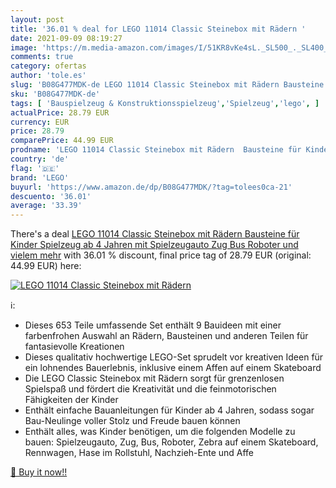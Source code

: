```yaml
---
layout: post
title: '36.01 % deal for LEGO 11014 Classic Steinebox mit Rädern '
date: 2021-09-09 08:19:27
image: 'https://m.media-amazon.com/images/I/51KR8vKe4sL._SL500_._SL400_.jpg'
comments: true
category: ofertas
author: 'tole.es'
slug: 'B08G477MDK-de LEGO 11014 Classic Steinebox mit Rädern Bausteine für...'
sku: 'B08G477MDK-de'
tags: [ 'Bauspielzeug & Konstruktionsspielzeug','Spielzeug','lego', ]
actualPrice: 28.79 EUR
currency: EUR
price: 28.79
comparePrice: 44.99 EUR
prodname: 'LEGO 11014 Classic Steinebox mit Rädern  Bausteine für Kinder  Spielzeug ab 4 Jahren  mit Spielzeugauto  Zug  Bus  Roboter und vielem mehr'
country: 'de'
flag: '🇩🇪'
brand: 'LEGO'
buyurl: 'https://www.amazon.de/dp/B08G477MDK/?tag=tolees0ca-21'
descuento: '36.01'
average: '33.39'
---
```


There's a deal [LEGO 11014 Classic Steinebox mit Rädern  Bausteine für Kinder  Spielzeug ab 4 Jahren  mit Spielzeugauto  Zug  Bus  Roboter und vielem mehr](https://www.amazon.de/dp/B08G477MDK/?tag=tolees0ca-21)  with  36.01 % discount, final price tag of  28.79 EUR (original: 44.99 EUR) here:

[![LEGO 11014 Classic Steinebox mit Rädern ](https://m.media-amazon.com/images/I/51KR8vKe4sL._SL500_._SL400_.jpg)](https://www.amazon.de/dp/B08G477MDK/?tag=tolees0ca-21)

ℹ️:

- Dieses 653 Teile umfassende Set enthält 9 Bauideen mit einer farbenfrohen Auswahl an Rädern, Bausteinen und anderen Teilen für fantasievolle Kreationen
- Dieses qualitativ hochwertige LEGO-Set sprudelt vor kreativen Ideen für ein lohnendes Bauerlebnis, inklusive einem Affen auf einem Skateboard
- Die LEGO Classic Steinebox mit Rädern sorgt für grenzenlosen Spielspaß und fördert die Kreativität und die feinmotorischen Fähigkeiten der Kinder
- Enthält einfache Bauanleitungen für Kinder ab 4 Jahren, sodass sogar Bau-Neulinge voller Stolz und Freude bauen können
- Enthält alles, was Kinder benötigen, um die folgenden Modelle zu bauen: Spielzeugauto, Zug, Bus, Roboter, Zebra auf einem Skateboard, Rennwagen, Hase im Rollstuhl, Nachzieh-Ente und Affe

[🛒 Buy it now!!](https://www.amazon.de/dp/B08G477MDK/?tag=tolees0ca-21)
